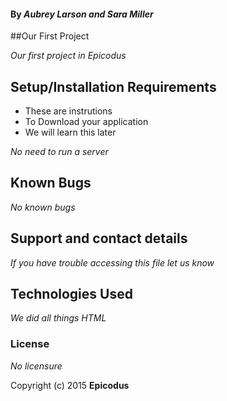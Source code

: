 #### By _**Aubrey Larson and Sara Miller**_

##Our First Project

_Our first project in Epicodus_

## Setup/Installation Requirements

* These are instrutions
* To Download your application
* We will learn this later

_No need to run a server_

## Known Bugs

_No known bugs_

## Support and contact details

_If you have trouble accessing this file let us know_

## Technologies Used

_We did all things HTML_

### License

*No licensure*

Copyright (c) 2015 **Epicodus**
